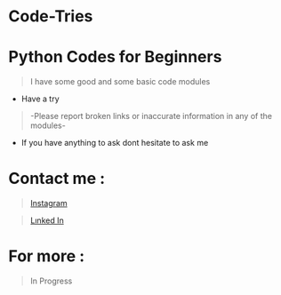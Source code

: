 # Code-Tries

# Python Codes for Beginners
> I have some good and some basic code modules
+ Have a try
> -Please report broken links or inaccurate information in any of the modules-
+ If you have anything to ask dont hesitate to ask me



# Contact me :
  > [Instagram](https://www.instagram.com/ege.g.smr?igsh=MTVsd2ZoaWV5MzNqYg==)

  > [Lınked In](https://tr.linkedin.com/in/ahmet-ege-s%C3%BCmer-a570942b3)

# For more :

> In Progress
